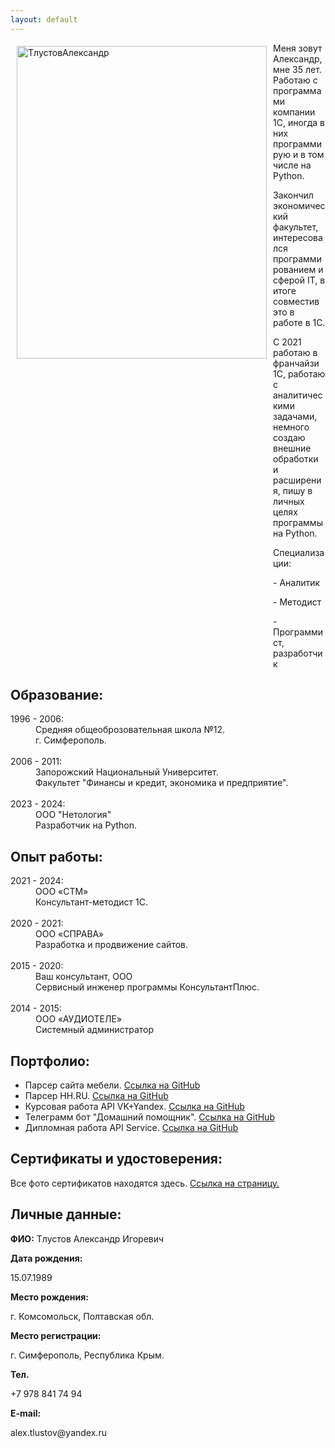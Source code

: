 ```yaml
---
layout: default
---
```


<a href="https://ibb.co/6gnKTpT"><img src="https://i.ibb.co/BqzhQ7Q/2024-08-22-114658.png" alt="ТлустовАлександр" border="0" width="400" height="500" align="left" vspace="5" hspace="10"/></a>
<p style="margin-left: 420px;">Меня зовут Александр, мне 35 лет. Работаю с программами компании 1С, иногда в них программирую и в том числе на Python.</p>
<p style="margin-left: 420px;">Закончил экономический факультет, интересовался программированием и сферой IT, в итоге совместив это в работе в 1C.</p>
<p style="margin-left: 420px;">С 2021 работаю в франчайзи 1С, работаю с аналитическими задачами, немного создаю внешние обработки и расширения, пишу в личных целях программы на Python.</p>
<p style="margin-left: 420px;">Специализации:</p>
<p style="margin-left: 420px;"> - Аналитик</p>    
<p style="margin-left: 420px;"> - Методист</p>  
<p style="margin-left: 420px;"> - Программист, разработчик</p>

## Образование:
<dt>1996 - 2006:</dt>  
<dd>Средняя общеоброзовательная школа №12.</dd> 
<dd>г. Симферополь.</dd> 
<br>
<dt>2006 - 2011:</dt>    
<dd>Запорожский Национальный Университет.</dd>
<dd>Факультет "Финансы и кредит, экономика и предприятие".</dd>
<br>
<dt>2023 - 2024:</dt>    
<dd>ООО "Нетология"</dd>
<dd>Разработчик на Python.</dd>

## Опыт работы:
<dt>2021 - 2024:</dt>  
<dd>ООО «СТМ»</dd>
<dd>Консультант-методист 1С.</dd>
<br>
<dt>2020 - 2021:</dt>  
<dd>ООО «СПРАВА»</dd>
<dd>Разработка и продвижение сайтов.</dd>
<br>
<dt>2015 - 2020:</dt>  
<dd>Ваш консультант, ООО</dd>
<dd>Сервисный инженер программы КонсультантПлюс.</dd>
<br>
<dt>2014 - 2015:</dt>  
<dd>ООО «АУДИОТЕЛЕ»</dd>
<dd>Системный администратор</dd>

## Портфолио:
- Парсер сайта мебели. [Ссылка на GitHub](https://github.com/AlexTlustov/parser_stelmeb.com)
- Парсер HH.RU. [Ссылка на GitHub](https://github.com/AlexTlustov/web_parcing)
- Курсовая работа API VK+Yandex. [Ссылка на GitHub](https://github.com/AlexTlustov/kursabaya_rabota)
- Телеграмм бот "Домашний помощник". [Ссылка на GitHub](https://github.com/AlexTlustov/hh_bot)
- Дипломная работа API Service. [Ссылка на GitHub](https://github.com/AlexTlustov/neto_final_diplom)


## Сертификаты и удостоверения:

Все фото сертификатов находятся здесь. [Ссылка на страницу.](./another-page.html)

## Личные данные:
<p style="font-weight: bold;">ФИО:<span style="font-weight: normal;"> Тлустов Александр Игоревич</span></p> 
<p style="font-weight: bold;">Дата рождения:</p>15.07.1989     
<p style="font-weight: bold;">Место рождения:</p>г. Комсомольск, Полтавская обл. 
<p style="font-weight: bold;">Место регистрации:</p>г. Симферополь, Республика Крым.  
<p style="font-weight: bold;">Тел.</p>+7 978 841 74 94  
<p style="font-weight: bold;">E-mail:</p>alex.tlustov@yandex.ru
